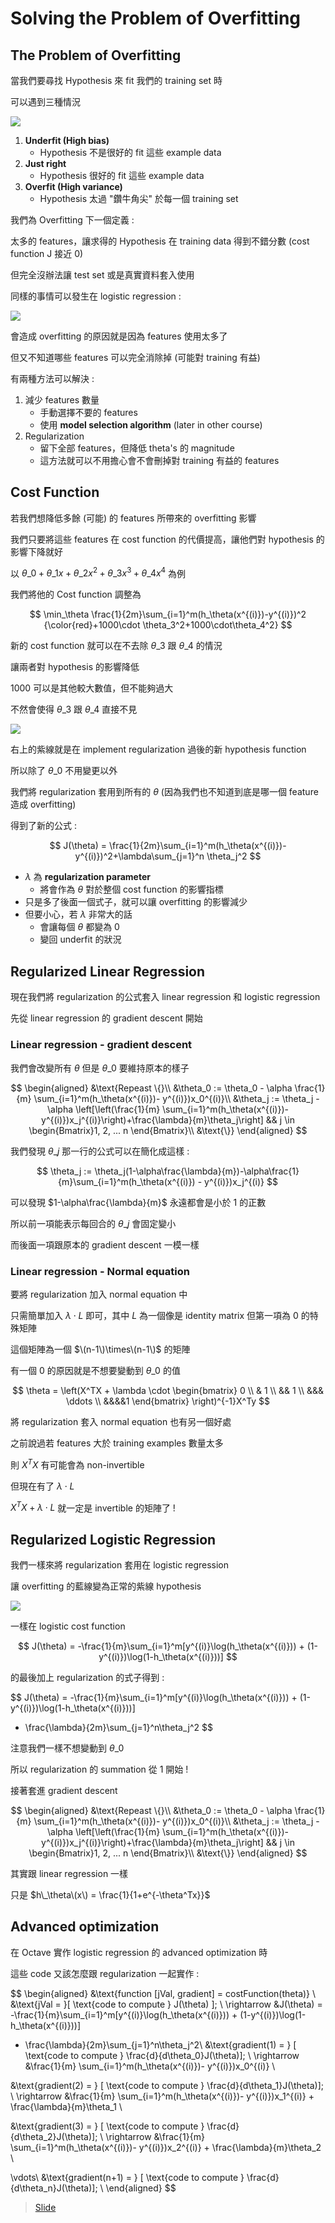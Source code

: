 # Solving the Problem of Overfitting

## The Problem of Overfitting

當我們要尋找 Hypothesis 來 fit 我們的 training set 時

可以遇到三種情況

![](../../.gitbook/assets/linear_regression_overfitting.png)

1. **Underfit \(High bias\)** 
   * Hypothesis 不是很好的 fit 這些 example data
2. **Just right** 
   * Hypothesis 很好的 fit 這些 example data
3. **Overfit \(High variance\)** 
   * Hypothesis 太過 "鑽牛角尖" 於每一個 training set

我們為 Overfitting 下一個定義 :

太多的 features，讓求得的 Hypothesis 在 training data 得到不錯分數 \(cost function J 接近 0\)

但完全沒辦法讓 test set 或是真實資料套入使用

同樣的事情可以發生在 logistic regression :

![](../../.gitbook/assets/logistic_regression_overfitting.png)

會造成 overfitting 的原因就是因為 features 使用太多了

但又不知道哪些 features 可以完全消除掉 \(可能對 training 有益\)

有兩種方法可以解決 :

1. 減少 features 數量
   * 手動選擇不要的 features
   * 使用 **model selection algorithm** \(later in other course\)
2. Regularization
   * 留下全部 features，但降低 theta's 的 magnitude
   * 這方法就可以不用擔心會不會刪掉對 training 有益的 features 

## Cost Function

若我們想降低多餘 \(可能\) 的 features 所帶來的 overfitting 影響

我們只要將這些 features 在 cost function 的代價提高，讓他們對 hypothesis 的影響下降就好

以 $\theta\_0 + \theta\_1x + \theta\_2x^2 + \theta\_3x^3 + \theta\_4x^4$ 為例

我們將他的 Cost function 調整為

$$
\min_\theta \frac{1}{2m}\sum_{i=1}^m(h_\theta(x^{(i)})-y^{(i)})^2 {\color{red}+1000\cdot \theta_3^2+1000\cdot\theta_4^2}
$$

新的 cost function 就可以在不去除 $\theta\_3$ 跟 $\theta\_4$ 的情況

讓兩者對 hypothesis 的影響降低

1000 可以是其他較大數值，但不能夠過大

不然會使得 $\theta\_3$ 跟 $\theta\_4$ 直接不見

![](../../.gitbook/assets/regularization_intuition.png)

右上的紫線就是在 implement regularization 過後的新 hypothesis function

所以除了 $\theta\_0$ 不用變更以外

我們將 regularization 套用到所有的 $\theta$ \(因為我們也不知道到底是哪一個 feature 造成 overfitting\)

得到了新的公式 :

$$
J(\theta) = \frac{1}{2m}\sum_{i=1}^m(h_\theta(x^{(i)})-y^{(i)})^2+\lambda\sum_{j=1}^n \theta_j^2
$$

* $\lambda$ 為 **regularization parameter**
  * 將會作為 $\theta$ 對於整個 cost function 的影響指標
* 只是多了後面一個式子，就可以讓 overfitting 的影響減少
* 但要小心，若 $\lambda$ 非常大的話
  * 會讓每個 $\theta$ 都變為 0
  * 變回 underfit 的狀況

## Regularized Linear Regression

現在我們將 regularization 的公式套入 linear regression 和 logistic regression

先從 linear regression 的 gradient descent 開始

### Linear regression - gradient descent

我們會改變所有 $\theta$ 但是 $\theta\_0$ 要維持原本的樣子

$$
\begin{aligned}
&\text{Repeast \{}\\
&\theta_0 := \theta_0 - \alpha \frac{1}{m} \sum_{i=1}^m(h_\theta(x^{(i)})- y^{(i)})x_0^{(i)}\\
&\theta_j := \theta_j - \alpha \left[\left(\frac{1}{m} \sum_{i=1}^m(h_\theta(x^{(i)})- y^{(i)})x_j^{(i)}\right)+\frac{\lambda}{m}\theta_j\right] && j \in \begin{Bmatrix}1, 2, ... n
\end{Bmatrix}\\
&\text{\}}
\end{aligned}
$$

我們發現 $\theta\_j$ 那一行的公式可以在簡化成這樣 :

$$
\theta_j := \theta_j(1-\alpha\frac{\lambda}{m})-\alpha\frac{1}{m}\sum_{i=1}^m(h_\theta(x^{(i)}) - y^{(i)})x_j^{(i)}
$$

可以發現 $1-\alpha\frac{\lambda}{m}$ 永遠都會是小於 1 的正數

所以前一項能表示每回合的 $\theta\_j$ 會固定變小

而後面一項跟原本的 gradient descent 一模一樣

### Linear regression - Normal equation

要將 regularization 加入 normal equation 中

只需簡單加入 $\lambda \cdot L$ 即可，其中 $L$ 為一個像是 identity matrix 但第一項為 0 的特殊矩陣

這個矩陣為一個 $\(n-1\)\times\(n-1\)$ 的矩陣

有一個 0 的原因就是不想要變動到 $\theta\_0$ 的值

$$
\theta = \left(X^TX + \lambda \cdot \begin{bmatrix}
0 \\
& 1 \\
&& 1 \\
&&& \ddots \\
&&&&1
\end{bmatrix} \right)^{-1}X^Ty
$$

將 regularization 套入 normal equation 也有另一個好處

之前說過若 features 大於 training examples 數量太多

則 $X^TX$ 有可能會為 non-invertible

但現在有了 $\lambda \cdot L$

$X^TX + \lambda \cdot L$ 就一定是 invertible 的矩陣了 !

## Regularized Logistic Regression

我們一樣來將 regularization 套用在 logistic regression

讓 overfitting 的藍線變為正常的紫線 hypothesis

![](../../.gitbook/assets/logistic_regularization.png)

一樣在 logistic cost function

$$
J(\theta) = -\frac{1}{m}\sum_{i=1}^m[y^{(i)}\log(h_\theta(x^{(i)})) + (1-y^{(i)})\log(1-h_\theta(x^{(i)}))]
$$

的最後加上 regularization 的式子得到 :

$$
J(\theta) = -\frac{1}{m}\sum_{i=1}^m[y^{(i)}\log(h_\theta(x^{(i)})) + (1-y^{(i)})\log(1-h_\theta(x^{(i)}))]
+ \frac{\lambda}{2m}\sum_{j=1}^n\theta_j^2
$$

注意我們一樣不想變動到 $\theta\_0$

所以 regularization 的 summation 從 1 開始 !

接著套進 gradient descent

$$
\begin{aligned}
&\text{Repeast \{}\\
&\theta_0 := \theta_0 - \alpha \frac{1}{m} \sum_{i=1}^m(h_\theta(x^{(i)})- y^{(i)})x_0^{(i)}\\
&\theta_j := \theta_j - \alpha \left[\left(\frac{1}{m} \sum_{i=1}^m(h_\theta(x^{(i)})- y^{(i)})x_j^{(i)}\right)+\frac{\lambda}{m}\theta_j\right] && j \in \begin{Bmatrix}1, 2, ... n
\end{Bmatrix}\\
&\text{\}}
\end{aligned}
$$

其實跟 linear regression 一樣

只是 $h\_\theta\(x\) = \frac{1}{1+e^{-\theta^Tx}}$

## Advanced optimization

在 Octave 實作 logistic regression 的 advanced optimization 時

這些 code 又該怎麼跟 regularization 一起實作 :

$$
\begin{aligned}
&\text{function [jVal, gradient] = costFunction(theta)} \\
&\text{jVal = }[ \text{code to compute } J(\theta) ]; \\
\rightarrow &J(\theta) = -\frac{1}{m}\sum_{i=1}^m[y^{(i)}\log(h_\theta(x^{(i)})) + (1-y^{(i)})\log(1-h_\theta(x^{(i)}))]
+ \frac{\lambda}{2m}\sum_{j=1}^n\theta_j^2\\
&\text{gradient(1) = } [ \text{code to compute } \frac{d}{d\theta_0}J(\theta)]; \\
\rightarrow &\frac{1}{m} \sum_{i=1}^m(h_\theta(x^{(i)})- y^{(i)})x_0^{(i)} \\

&\text{gradient(2) = } [ \text{code to compute } \frac{d}{d\theta_1}J(\theta)]; \\
\rightarrow &\frac{1}{m} \sum_{i=1}^m(h_\theta(x^{(i)})- y^{(i)})x_1^{(i)} + \frac{\lambda}{m}\theta_1 \\

&\text{gradient(3) = } [ \text{code to compute } \frac{d}{d\theta_2}J(\theta)]; \\
\rightarrow &\frac{1}{m} \sum_{i=1}^m(h_\theta(x^{(i)})- y^{(i)})x_2^{(i)} + \frac{\lambda}{m}\theta_2 \\

\vdots\\
&\text{gradient(n+1) = } [ \text{code to compute } \frac{d}{d\theta_n}J(\theta)]; \\
\end{aligned}
$$

> [Slide](https://d3c33hcgiwev3.cloudfront.net/_7d030d67103ce0e7f39dee1d7f78525c_Lecture7.pdf?Expires=1569456000&Signature=YX9nlTrq6U2xvoJjVCnr~2PmSuXWhiaCGPbsVh4yIM9aRpWkW7fo4gjf-QVxpCVyut-UXv567bfVr26XZqE71dKdZPRBQZ-4GYgQA4AEbUp-XDvb6jPogPuF~vJ~m5k6lQhQtHjkNCYMBi6P4TdSxXDYKLGVfJutSrXH3jMbYZ0_&Key-Pair-Id=APKAJLTNE6QMUY6HBC5A)

